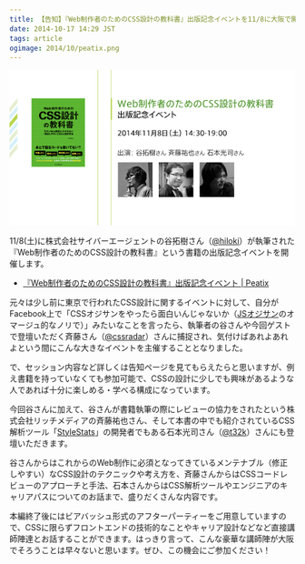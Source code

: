 ```yaml
---
title: 【告知】『Web制作者のためのCSS設計の教科書』出版記念イベントを11/8に大阪で開催します
date: 2014-10-17 14:29 JST
tags: article
ogimage: 2014/10/peatix.png
---
```


[![](/img/2014/10/peatix.png)](http://peatix.com/event/55901/)

11/8(土)に株式会社サイバーエージェントの谷拓樹さん（[@hiloki](http://twitter.com/hiloki)）が執筆された『Web制作者のためのCSS設計の教科書』という書籍の出版記念イベントを開催します。

- [『Web制作者のためのCSS設計の教科書』出版記念イベント | Peatix](http://peatix.com/event/55901/)

元々は少し前に東京で行われたCSS設計に関するイベントに対して、自分がFacebook上で「CSSオジサンをやったら面白いんじゃないか（[JSオジサン](https://atnd.org/events/55138)のオマージュ的なノリで）」みたいなことを言ったら、執筆者の谷さんや今回ゲストで登壇いただく斉藤さん（[@cssradar](https://twitter.com/cssradar)）さんに捕捉され、気付けばあれよあれよという間にこんな大きなイベントを主催することとなりました。

で、セッション内容など詳しくは告知ページを見てもらえたらと思いますが、例え書籍を持っていなくても参加可能で、CSSの設計に少しでも興味があるような人であれば十分に楽しめる・学べる構成になっています。

今回谷さんに加えて、谷さんが書籍執筆の際にレビューの協力をされたという株式会社リッチメディアの斉藤祐也さん、そして本書の中でも紹介されているCSS解析ツール「[StyleStats](https://github.com/t32k/stylestats)」の開発者でもある石本光司さん（[@t32k](http://twitter.com/t32k/)）さんにも登壇いただきます。

谷さんからはこれからのWeb制作に必須となってきているメンテナブル（修正しやすい）なCSS設計のテクニックや考え方を、斉藤さんからはCSSコードレビューのアプローチと手法、石本さんからはCSS解析ツールやエンジニアのキャリアパスについてのお話まで、盛りだくさんな内容です。

本編終了後にはビアバッシュ形式のアフターパーティーをご用意していますので、CSSに限らずフロントエンドの技術的なことやキャリア設計などなど直接講師陣達とお話することができます。はっきり言って、こんな豪華な講師陣が大阪でそろうことは早々ないと思います。ぜひ、この機会にご参加ください！